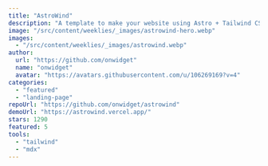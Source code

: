 ```yaml
---
title: "AstroWind"
description: "A template to make your website using Astro + Tailwind CSS."
image: "/src/content/weeklies/_images/astrowind-hero.webp"
images:
  - "/src/content/weeklies/_images/astrowind.webp"
author:
  url: "https://github.com/onwidget"
  name: "onwidget"
  avatar: "https://avatars.githubusercontent.com/u/106269169?v=4"
categories:
  - "featured"
  - "landing-page"
repoUrl: "https://github.com/onwidget/astrowind"
demoUrl: "https://astrowind.vercel.app/"
stars: 1290
featured: 5
tools:
  - "tailwind"
  - "mdx"
---
```

